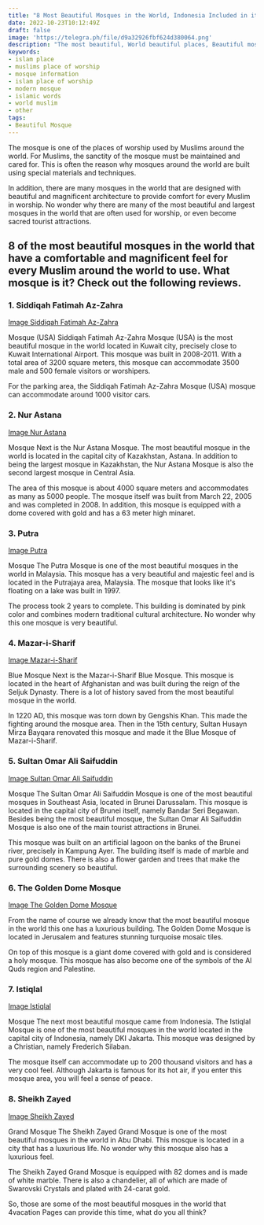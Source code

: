 ```yaml
---
title: "8 Most Beautiful Mosques in the World, Indonesia Included in it..?"
date: 2022-10-23T10:12:49Z
draft: false
image: 'https://telegra.ph/file/d9a32926fbf624d380064.png'
description: "The most beautiful, World beautiful places, Beautiful mosque, Bosque meaning, Beautiful mosque in the world, Most beautiful mosque in the world"
keywords:
- islam place
- muslims place of worship
- mosque information
- islam place of worship
- modern mosque
- islamic words
- world muslim
- other
tags:
- Beautiful Mosque
---
```


The mosque is one of the places of worship used by Muslims around the world. For Muslims, the sanctity of the mosque must be maintained and cared for. This is often the reason why mosques around the world are built using special materials and techniques.

In addition, there are many mosques in the world that are designed with beautiful and magnificent architecture to provide comfort for every Muslim in worship. No wonder why there are many of the most beautiful and largest mosques in the world that are often used for worship, or even become sacred tourist attractions.

## 8 of the most beautiful mosques in the world that have a comfortable and magnificent feel for every Muslim around the world to use. What mosque is it? Check out the following reviews.

### 1. Siddiqah Fatimah Az-Zahra

[Image Siddiqah Fatimah Az-Zahra](https://telegra.ph/file/4935e00180a83713b06dd.jpg)

Mosque (USA) Siddiqah Fatimah Az-Zahra Mosque (USA) is the most beautiful mosque in the world located in Kuwait city, precisely close to Kuwait International Airport. This mosque was built in 2008-2011. With a total area of ​​3200 square meters, this mosque can accommodate 3500 male and 500 female visitors or worshipers.

For the parking area, the Siddiqah Fatimah Az-Zahra Mosque (USA) mosque can accommodate around 1000 visitor cars.

### 2. Nur Astana

[Image Nur Astana](https://telegra.ph/file/f63b3b7be1cd1090f0006.jpg)

Mosque Next is the Nur Astana Mosque. The most beautiful mosque in the world is located in the capital city of Kazakhstan, Astana. In addition to being the largest mosque in Kazakhstan, the Nur Astana Mosque is also the second largest mosque in Central Asia.

The area of ​​this mosque is about 4000 square meters and accommodates as many as 5000 people. The mosque itself was built from March 22, 2005 and was completed in 2008. In addition, this mosque is equipped with a dome covered with gold and has a 63 meter high minaret.

### 3. Putra

[Image Putra](https://telegra.ph/file/eb9d0400d4cc200164476.jpg)

Mosque The Putra Mosque is one of the most beautiful mosques in the world in Malaysia. This mosque has a very beautiful and majestic feel and is located in the Putrajaya area, Malaysia. The mosque that looks like it's floating on a lake was built in 1997.

The process took 2 years to complete. This building is dominated by pink color and combines modern traditional cultural architecture. No wonder why this one mosque is very beautiful.

### 4. Mazar-i-Sharif

[Image Mazar-i-Sharif](https://telegra.ph/file/b0b7feba5f31aed8c4071.jpg)

Blue Mosque Next is the Mazar-i-Sharif Blue Mosque. This mosque is located in the heart of Afghanistan and was built during the reign of the Seljuk Dynasty. There is a lot of history saved from the most beautiful mosque in the world.

In 1220 AD, this mosque was torn down by Gengshis Khan. This made the fighting around the mosque area. Then in the 15th century, Sultan Husayn Mirza Bayqara renovated this mosque and made it the Blue Mosque of Mazar-i-Sharif.

### 5. Sultan Omar Ali Saifuddin

[Image Sultan Omar Ali Saifuddin](https://telegra.ph/file/49e5bad963195bffd30d9.jpg)

Mosque The Sultan Omar Ali Saifuddin Mosque is one of the most beautiful mosques in Southeast Asia, located in Brunei Darussalam. This mosque is located in the capital city of Brunei itself, namely Bandar Seri Begawan. Besides being the most beautiful mosque, the Sultan Omar Ali Saifuddin Mosque is also one of the main tourist attractions in Brunei.

This mosque was built on an artificial lagoon on the banks of the Brunei river, precisely in Kampung Ayer. The building itself is made of marble and pure gold domes. There is also a flower garden and trees that make the surrounding scenery so beautiful.

### 6. The Golden Dome Mosque

[Image The Golden Dome Mosque](https://telegra.ph/file/85ef6ff756b8ba1e11e8d.jpg)

From the name of course we already know that the most beautiful mosque in the world this one has a luxurious building. The Golden Dome Mosque is located in Jerusalem and features stunning turquoise mosaic tiles.

On top of this mosque is a giant dome covered with gold and is considered a holy mosque. This mosque has also become one of the symbols of the Al Quds region and Palestine.

### 7. Istiqlal

[Image Istiqlal](https://telegra.ph/file/024dbcd07f924ceb7b68e.jpg)

Mosque The next most beautiful mosque came from Indonesia. The Istiqlal Mosque is one of the most beautiful mosques in the world located in the capital city of Indonesia, namely DKI Jakarta. This mosque was designed by a Christian, namely Frederich Silaban.

 The mosque itself can accommodate up to 200 thousand visitors and has a very cool feel. Although Jakarta is famous for its hot air, if you enter this mosque area, you will feel a sense of peace.

### 8. Sheikh Zayed

[Image Sheikh Zayed](https://telegra.ph/file/791538b0f68f8b6a823fb.jpg)

Grand Mosque The Sheikh Zayed Grand Mosque is one of the most beautiful mosques in the world in Abu Dhabi. This mosque is located in a city that has a luxurious life. No wonder why this mosque also has a luxurious feel.

The Sheikh Zayed Grand Mosque is equipped with 82 domes and is made of white marble. There is also a chandelier, all of which are made of Swarovski Crystals and plated with 24-carat gold.

So, those are some of the most beautiful mosques in the world that 4vacation Pages can provide this time, what do you all think?